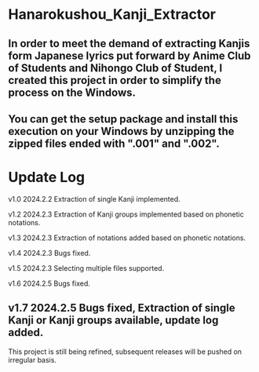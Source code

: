 # Hanarokushou_Kanji_Extractor
  In order to meet the demand of extracting Kanjis form Japanese lyrics put forward by Anime Club of Students and Nihongo Club of Student, I created this project in order to simplify the process on the Windows.
-----------------------------------------------------------

  You can get the setup package and install this execution on your Windows by unzipping the zipped files ended with ".001" and ".002".
-----------------------------------------------------------

Update Log
===========================================================
v1.0 2024.2.2    Extraction of single Kanji implemented.

v1.2 2024.2.3    Extraction of Kanji groups implemented based on phonetic notations.

v1.3 2024.2.3    Extraction of notations added based on phonetic notations.

v1.4 2024.2.3    Bugs fixed.

v1.5 2024.2.3    Selecting multiple files supported.

v1.6 2024.2.5    Bugs fixed.

v1.7 2024.2.5    Bugs fixed, Extraction of single Kanji or Kanji groups available, update log added.
-----------------------------------------------------------

  This project is still being refined, subsequent releases will be pushed on irregular basis.
